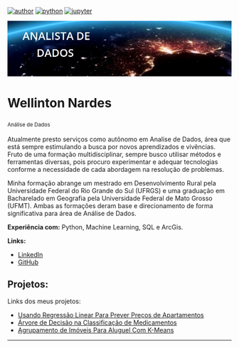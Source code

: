 [![author](https://img.shields.io/badge/author-wellinton-blue.svg)](https://www.linkedin.com/in/wellinton-nardes/)
[![python](https://img.shields.io/badge/python-3.10-green.svg)](https://www.python.org/about/)
[![jupyter](https://img.shields.io/badge/ide-jupyter-orange.svg)](https://jupyter.org/index.html)

<p align="center">
  <img src="banner_1.jpg" >
</p>

# Wellinton Nardes
<sub> Análise de Dados <sub>


Atualmente presto serviços como autônomo em Analise de Dados, área que está sempre estimulando a busca por novos aprendizados e vivências. Fruto de uma formação multidisciplinar, sempre busco utilisar métodos e ferramentas diversas, pois procuro experimentar e adequar tecnologias conforme a necessidade de cada abordagem na resolução de problemas.

Minha formação abrange um mestrado em Desenvolvimento Rural pela Universidade Federal do Rio Grande do Sul (UFRGS) e uma graduação em Bacharelado em Geografia pela Universidade Federal de Mato Grosso (UFMT). Ambas as formações deram base e direcionamento de forma significativa para  área de Análise de Dados.


**Experiência com:** Python, Machine Learning, SQL e ArcGis.

**Links:**
* [LinkedIn](https://www.linkedin.com/in/wellinton-nardes/)
* [GitHub](https://github.com/magowellinton)


## Projetos:
Links dos meus projetos:

* [Usando Regressão Linear Para Prever Preços de Apartamentos](https://github.com/magowellinton/data_analysis_notebooks/blob/main/Previsao_Precos_Aps/Previsao_Precos_Aps_Linear_Regression.ipynb)
* [Árvore de Decisão na Classificação de Medicamentos](https://github.com/magowellinton/data_analysis_notebooks/blob/main/Classificacao_Medicamentos/Classificacao_Medicamentos_Decision_Tree.ipynb)
* [Agrupamento de Imóveis Para Aluguel Com K-Means](https://github.com/magowellinton/data_analysis_notebooks/blob/main/Criando_Grupos_Alugueis/Criando_Grupos_Alugueis_KMeans.ipynb)
---




